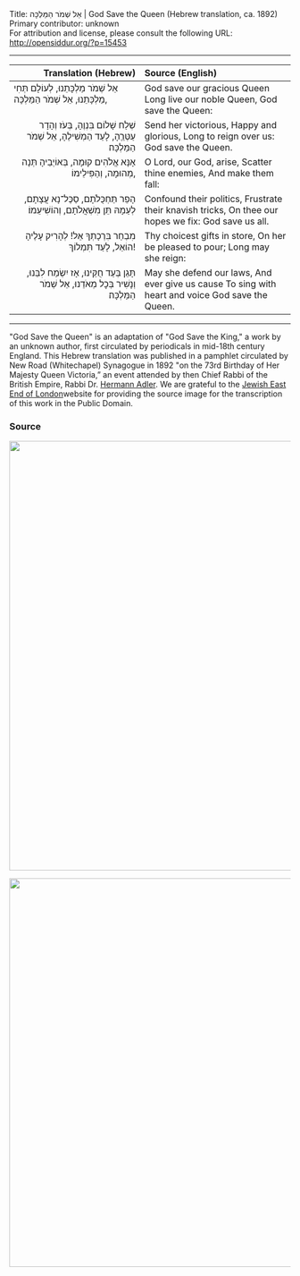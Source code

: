<html>
<head></head>
<body>
Title: אֵל שְׁמֹר הַמַּלְכָּה | God Save the Queen (Hebrew translation, ca. 1892)<br />
Primary contributor: unknown<br />
For attribution and license, please consult the following URL: <a href="http://opensiddur.org/?p=15453">http://opensiddur.org/?p=15453</a>
<p />
<hr />

<table style="margin-left: auto;margin-right: auto;" class="draggable">
<thead><tr><th id="x" style="text-align: right;">Translation (Hebrew)</th><th style="text-align: left;">Source (English)</th></tr></thead>
<tbody>
<tr><td style="vertical-align:top;" width="46%">
<div class="liturgy"><span lang="he">
אֵל שְׁמֹר מַלְכָּתֵנוּ,
לְעוֹלָם תְּחִי מַלְכָּתֵנוּ,
אֵל שְׁמֹר הַמַּלְכָּה,
</span></div></td>

<td style="vertical-align:top;" width="53%"><div class="english">
God save our gracious Queen
Long live our noble Queen,
God save the Queen:
</div></td>
</tr>


<tr><td style="vertical-align:top;" width="46%">
<div class="liturgy" style="text-align: right;"><span lang="he">
שְׁלַח שָׁלוֹם בִּנְוֶהָ,
בְּעֹז וְהָדָר עַטְּרֵֶהָ,
לָעַד הַמְשִׁילֶהָ,
אֵל שְׁמֹר הַמַּלְכָּה׃
</span></div></td>

<td style="vertical-align:top;" width="53%"><div class="english">
Send her victorious,
Happy and glorious,
Long to reign over us:
God save the Queen.
</div></td>
</tr>


<tr><td style="vertical-align:top;" width="46%">
<div class="liturgy" style="text-align: right;"><span lang="he">
אָנָּא אֱלֹהִים קוּמָה,
בְּאוֹיְבֵיהָ תְּנָה מְהוּמָה,
וְהַפִּילֵימוֹ,
</span></div></td>

<td style="vertical-align:top;" width="53%"><div class="english">
O Lord, our God, arise,
Scatter thine enemies,
And make them fall:
</div></td>
</tr>


<tr><td style="vertical-align:top;" width="46%">
<div class="liturgy" style="text-align: right;"><span lang="he">
הָפֵר תַּחְכֻּלֹתָם,
סַכֶּל־נָא עֲצָתָם,
לְעַמָהּ תֵּן מִשְׁאֲלֹתָם,
וְהוֹשִׁיעֵמוֹ׃
</span></div></td>

<td style="vertical-align:top;" width="53%"><div class="english">
Confound their politics,
Frustrate their knavish tricks,
On thee our hopes we fix:
God save us all.
</div></td>
</tr>


<tr><td style="vertical-align:top;" width="46%">
<div class="liturgy" style="text-align: right;"><span lang="he">
מִבְחַר בִּרְכָתְךָ אֵל!
לְהָרִיק עָלֶיהָ הוֹאֵל,
לָעַד תִּמְלוֹךְ!
</span></div></td>

<td style="vertical-align:top;" width="53%"><div class="english">
Thy choicest gifts in store,
On her be pleased to pour;
Long may she reign:
</div></td>
</tr>


<tr><td style="vertical-align:top;" width="46%">
<div class="liturgy" style="text-align: right;"><span lang="he">
תָּגֵן בְּעַד חֻקֵּינוּ,
אָז יִשְׂמַח לִבֵּנוּ,
וְנָשִׁיר בְּכׇל מְאֹדֵנוּ,
אֵל שְׁמֹר הַמַּלְכָּה׃
</span></div></td>

<td style="vertical-align:top;" width="53%"><div class="english">
May she defend our laws,
And ever give us cause
To sing with heart and voice
God save the Queen.
</div></td>
</tr>
</tbody></table>

<hr />

"God Save the Queen" is an adaptation of "God Save the King," a work by an unknown author, first circulated by periodicals in mid-18th century England. This Hebrew translation was published in a pamphlet circulated by New Road (Whitechapel) Synagogue in 1892 "on the 73rd Birthday of Her Majesty Queen Victoria,” an event attended by then Chief Rabbi of the British Empire, Rabbi Dr. <a href="https://en.wikipedia.org/wiki/Hermann_Adler">Hermann Adler</a>​. We are grateful to the <a href="http://www.jewisheastend.com/nationalanthem.html">Jewish East End of London</a>website for providing the source image for the transcription of this work in the Public Domain.

<h3>Source</h3>

<img src="https://opensiddur.org/wp-content/uploads/2017/06/God-Save-the-Queen-Hebrew-New-Road-Whitechapel-Synagogue-1892.jpg" alt="" width="1001" height="768" class="aligncenter size-full wp-image-15454" />

<a href="https://commons.wikimedia.org/wiki/File:Gstk.png"><img src="https://opensiddur.org/wp-content/uploads/2017/06/God-Save-the-King-English-The-Gentlemans-Magazine-1745-10-15-943x1024.png" alt="" width="640" height="695" class="aligncenter size-large wp-image-15455" /></a>
</body>
</html>